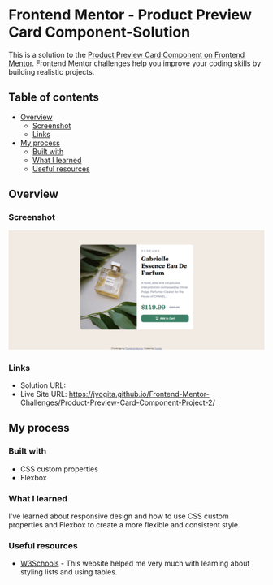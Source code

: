 # Frontend Mentor - Product Preview Card Component-Solution

This is a solution to the [Product Preview Card Component on Frontend Mentor](https://www.frontendmentor.io/challenges/product-preview-card-component-GO7UmttRfa). Frontend Mentor challenges help you improve your coding skills by building realistic projects.

## Table of contents

- [Overview](#overview)
  - [Screenshot](#screenshot)
  - [Links](#links)
- [My process](#my-process)
  - [Built with](#built-with)
  - [What I learned](#what-i-learned)
  - [Useful resources](#useful-resources)


## Overview

### Screenshot

![](./screenshot.png)

### Links

- Solution URL: 
- Live Site URL: https://jyogita.github.io/Frontend-Mentor-Challenges/Product-Preview-Card-Component-Project-2/

## My process

### Built with

- CSS custom properties
- Flexbox

### What I learned

I've learned about responsive design and how to use CSS custom properties and Flexbox to create a more flexible and consistent style.

### Useful resources

- [W3Schools](https://www.w3schools.com/) - This website helped me very much with learning about styling lists and using tables.